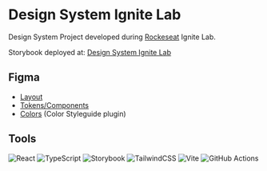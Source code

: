 # Design System Ignite Lab
Design System Project developed during [Rockeseat](https://www.rocketseat.com.br/) Ignite Lab.

Storybook deployed at: [Design System Ignite Lab](https://isabellymonteiro.github.io/sb-design-system/)

## Figma
[comment]: <> (Plugins: color styleguide — to generate the color schema — and Phospor Icons — for the icons.)
- [Layout](https://www.figma.com/file/5vKLOPJHfAJbh9v8jydq86/Ignite-Lab-Design-System?node-id=0%3A1)
- [Tokens/Components](https://www.figma.com/file/5vKLOPJHfAJbh9v8jydq86/Ignite-Lab-Design-System?node-id=2%3A99)
- [Colors](https://www.figma.com/file/5vKLOPJHfAJbh9v8jydq86/Ignite-Lab-Design-System?node-id=7%3A63) (Color Styleguide plugin)

## Tools
[comment]: <> (https://github.com/Ileriayo/markdown-badges#markdown-badges)

![React](https://img.shields.io/badge/react-%2320232a.svg?style=for-the-badge&logo=react&logoColor=%2361DAFB)
![TypeScript](https://img.shields.io/badge/typescript-%23007ACC.svg?style=for-the-badge&logo=typescript&logoColor=white)
![Storybook](https://img.shields.io/badge/-Storybook-FF4785?style=for-the-badge&logo=storybook&logoColor=white)
![TailwindCSS](https://img.shields.io/badge/tailwindcss-%2338B2AC.svg?style=for-the-badge&logo=tailwind-css&logoColor=white)
![Vite](https://img.shields.io/badge/vite-%23646CFF.svg?style=for-the-badge&logo=vite&logoColor=white)
![GitHub Actions](https://img.shields.io/badge/github%20actions-%232671E5.svg?style=for-the-badge&logo=githubactions&logoColor=white)
